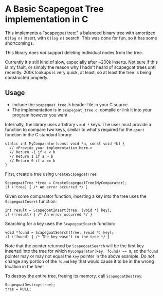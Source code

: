 A Basic Scapegoat Tree implementation in C
==========================================

This implements a "scapegoat tree:" a balanced binary tree with amortized
`O(log n)` insert, with `O(log n)` search.  This was done for fun, so it has
some shortcomings.

This library does *not* support deleting individual nodes from the tree.

Currently it's still kind of slow, especially after ~200k inserts. Not sure if
this is my fault, or simply the reason why I hadn't heard of scapegoat trees
until recently. 200k lookups is very quick, at least, so at least the tree is
being constructed properly.

Usage
-----

 - Include the `scapegoat_tree.h` header file in your C source.
 - The implementation is in `scapegoat_tree.c`, compile or link it into your
   program however you want.

Internally, the library uses arbitrary `void *` keys. The user must provide a
function to compare two keys, similar to what's required for the `qsort`
function in the C standard library:
```
static int MyComparator(const void *a, const void *b) {
  // <Provide your implementation here.>
  // Return -1 if a < b
  // Return 1 if a > b
  // Return 0 if a == b
}
```

First, create a tree using `CreateScapegoatTree`:

```
ScapegoatTree *tree = CreateScapegoatTree(MyComparator);
if (!tree) { /* An error occurred */ }
```

Given some comparator function, inserting a key into the tree uses the
`ScapegoatInsert` function:

```
int result = ScapegoatInsert(tree, (void *) key);
if (!result) { /* An error occurred */ }
```

Searching for a key uses the `ScapegoatSearch` function:

```
void *found = ScapegoatSearch(tree, (void *) key);
if (!found) { /* The key wasn't in the tree */ }
```

Note that the pointer returned by `ScapegoatSearch` will be the first key
inserted into the tree for which `MyComparator(key, found) == 0`, so
the `found` pointer may or may not equal the `key` pointer in the above
example.  Do *not* change any portion of the `found` key that would cause it to
be in the wrong location in the tree!

To destroy the entire tree, freeing its memory, call `ScapegoatDestroy`:

```
ScapegoatDestroy(tree);
tree = NULL;
```

